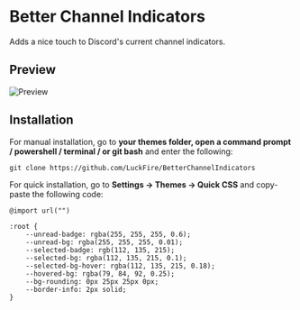 # Better Channel Indicators
Adds a nice touch to Discord's current channel indicators.

## Preview
![Preview]()

## Installation
For manual installation, go to **your themes folder, open a command prompt / powershell / terminal / or git bash** and enter the following:
```
git clone https://github.com/LuckFire/BetterChannelIndicators
```

For quick installation, go to **Settings -> Themes -> Quick CSS** and copy-paste the following code:
```
@import url("")

:root {
    --unread-badge: rgba(255, 255, 255, 0.6);
    --unread-bg: rgba(255, 255, 255, 0.01);
    --selected-badge: rgb(112, 135, 215);
    --selected-bg: rgba(112, 135, 215, 0.1);
    --selected-bg-hover: rgba(112, 135, 215, 0.18);
    --hovered-bg: rgba(79, 84, 92, 0.25);
    --bg-rounding: 0px 25px 25px 0px;
    --border-info: 2px solid;
}
```